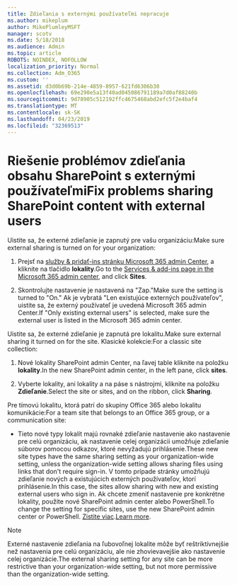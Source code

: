 ```yaml
---
title: Zdieľania s externými používateľmi nepracuje
ms.author: mikeplum
author: MikePlumleyMSFT
manager: scotv
ms.date: 5/18/2018
ms.audience: Admin
ms.topic: article
ROBOTS: NOINDEX, NOFOLLOW
localization_priority: Normal
ms.collection: Adm_O365
ms.custom: ''
ms.assetid: d3d0b69b-214e-4859-8957-621fd6306b30
ms.openlocfilehash: 69e290e5a13f40ad045086791189a7d0af88240b
ms.sourcegitcommit: 9d78905c512192ffc4675468abd2efc5f2e4baf4
ms.translationtype: MT
ms.contentlocale: sk-SK
ms.lasthandoff: 04/23/2019
ms.locfileid: "32369513"
---
```

# <a name="fix-problems-sharing-sharepoint-content-with-external-users"></a><span data-ttu-id="700ab-102">Riešenie problémov zdieľania obsahu SharePoint s externými používateľmi</span><span class="sxs-lookup"><span data-stu-id="700ab-102">Fix problems sharing SharePoint content with external users</span></span>

<span data-ttu-id="700ab-103">Uistite sa, že externé zdieľanie je zapnutý pre vašu organizáciu:</span><span class="sxs-lookup"><span data-stu-id="700ab-103">Make sure external sharing is turned on for your organization:</span></span>
  
1. <span data-ttu-id="700ab-104">Prejsť na [služby &amp; pridať-ins stránku Microsoft 365 admin Center](https://portal.office.com/adminportal/home#/Settings/ServicesAndAddIns), a kliknite na tlačidlo **lokality**.</span><span class="sxs-lookup"><span data-stu-id="700ab-104">Go to the [Services &amp; add-ins page in the Microsoft 365 admin center](https://portal.office.com/adminportal/home#/Settings/ServicesAndAddIns), and click **Sites**.</span></span>
    
2. <span data-ttu-id="700ab-105">Skontrolujte nastavenie je nastavená na "Zap."</span><span class="sxs-lookup"><span data-stu-id="700ab-105">Make sure the setting is turned to "On."</span></span> <span data-ttu-id="700ab-106">Ak je vybratá "Len existujúce externých používateľov", uistite sa, že externý používateľ je uvedená Microsoft 365 admin Center.</span><span class="sxs-lookup"><span data-stu-id="700ab-106">If "Only existing external users" is selected, make sure the external user is listed in the Microsoft 365 admin center.</span></span>
    
<span data-ttu-id="700ab-107">Uistite sa, že externé zdieľanie je zapnutá pre lokalitu.</span><span class="sxs-lookup"><span data-stu-id="700ab-107">Make sure external sharing it turned on for the site.</span></span> <span data-ttu-id="700ab-108">Klasické kolekcie:</span><span class="sxs-lookup"><span data-stu-id="700ab-108">For a classic site collection:</span></span>
  
1. <span data-ttu-id="700ab-109">Nové lokality SharePoint admin Center, na ľavej table kliknite na položku **lokality**.</span><span class="sxs-lookup"><span data-stu-id="700ab-109">In the new SharePoint admin center, in the left pane, click **sites**.</span></span>
    
2. <span data-ttu-id="700ab-110">Vyberte lokality, ani lokality a na páse s nástrojmi, kliknite na položku **Zdieľanie**.</span><span class="sxs-lookup"><span data-stu-id="700ab-110">Select the site or sites, and on the ribbon, click **Sharing**.</span></span>
    
<span data-ttu-id="700ab-111">Pre tímovú lokalitu, ktorá patrí do skupiny Office 365 alebo lokalitu komunikácie:</span><span class="sxs-lookup"><span data-stu-id="700ab-111">For a team site that belongs to an Office 365 group, or a communication site:</span></span>
  
- <span data-ttu-id="700ab-112">Tieto nové typy lokalít majú rovnaké zdieľanie nastavenie ako nastavenie pre celú organizáciu, ak nastavenie celej organizácii umožňuje zdieľanie súborov pomocou odkazov, ktoré nevyžadujú prihlásenie.</span><span class="sxs-lookup"><span data-stu-id="700ab-112">These new site types have the same sharing setting as your organization-wide setting, unless the organization-wide setting allows sharing files using links that don't require sign-in.</span></span> <span data-ttu-id="700ab-113">V tomto prípade stránky umožňujú zdieľanie nových a existujúcich externých používateľov, ktorí prihlásenie.</span><span class="sxs-lookup"><span data-stu-id="700ab-113">In this case, the sites allow sharing with new and existing external users who sign in.</span></span> <span data-ttu-id="700ab-114">Ak chcete zmeniť nastavenie pre konkrétne lokality, použite nové SharePoint admin center alebo PowerShell.</span><span class="sxs-lookup"><span data-stu-id="700ab-114">To change the setting for specific sites, use the new SharePoint admin center or PowerShell.</span></span> <span data-ttu-id="700ab-115">[Zistite viac](https://go.microsoft.com/fwlink/?linkid=871863).</span><span class="sxs-lookup"><span data-stu-id="700ab-115">[Learn more](https://go.microsoft.com/fwlink/?linkid=871863).</span></span>
    
> [!NOTE]
> <span data-ttu-id="700ab-116">Externé nastavenie zdieľania na ľubovoľnej lokalite môže byť reštriktívnejšie než nastavenia pre celú organizáciu, ale nie zhovievavejšie ako nastavenie celej organizácie.</span><span class="sxs-lookup"><span data-stu-id="700ab-116">The external sharing setting for any site can be more restrictive than your organization-wide setting, but not more permissive than the organization-wide setting.</span></span> 
  

